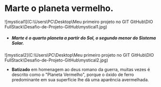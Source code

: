 # Marte o planeta vermelho.

![mystical1](C:\Users\PC\Desktop\Meu primeiro projeto no GIT GitHub\DIO FullStack\Desafio-de-Projeto-GitHub\mystical1.jpg)

- ##### Marte é o quarto planeta a partir do Sol, o segundo menor do Sistema Solar. 


![mystical2](C:\Users\PC\Desktop\Meu primeiro projeto no GIT GitHub\DIO FullStack\Desafio-de-Projeto-GitHub\mystical2.jpg)

- **Batizado** em homenagem ao deus romano da guerra, muitas vezes é descrito como o "Planeta Vermelho", porque o óxido de ferro predominante em sua superfície lhe dá uma aparência avermelhada.